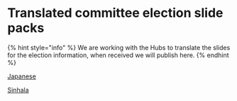 # Translated committee election slide packs

{% hint style="info" %}
We are working with the Hubs to translate the slides for the election information, when received we will publish here.
{% endhint %}

[Japanese](https://drive.google.com/file/d/15DoYMdNg8Pb8jIVGLhMrNPeeWKUHURym/view?usp=sharing)

[Sinhala](https://drive.google.com/file/d/1lVvfqjLJaA1sH1W\_FwssXbE6cgayTS26/view?usp=drive\_link)

